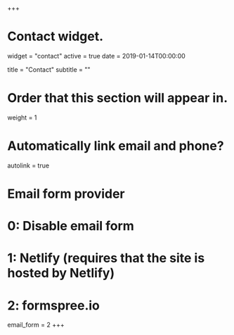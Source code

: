 +++
# Contact widget.
widget = "contact"
active = true
date = 2019-01-14T00:00:00

title = "Contact"
subtitle = ""

# Order that this section will appear in.
weight = 1

# Automatically link email and phone?
autolink = true

# Email form provider
#   0: Disable email form
#   1: Netlify (requires that the site is hosted by Netlify)
#   2: formspree.io
email_form = 2
+++

